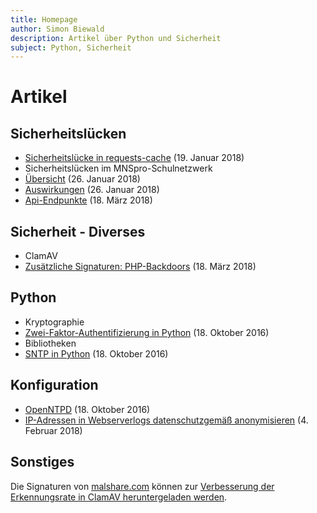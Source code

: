 ```yaml
---
title: Homepage
author: Simon Biewald
description: Artikel über Python und Sicherheit
subject: Python, Sicherheit
---
```


# Artikel

## Sicherheitslücken

 - [Sicherheitslücke in requests-cache][1] (19. Januar 2018)
 - Sicherheitslücken im MNSpro-Schulnetzwerk
  - [Übersicht][2] (26. Januar 2018)
  - [Auswirkungen][3] (26. Januar 2018)
  - [Api-Endpunkte][4] (18. März 2018)

 [1]: /sicherheit/requests-cache
 [2]: /sicherheit/mnspro/ "Sicherheitslücken in der Software MNSpro Schulnetzwerk"
 [3]: /sicherheit/mnspro/auswirkungen "Auswirkungen der Sicherheitslücken im MNSpro-Schulnetzwerk"
 [4]: /sicherheit/mnspro/apis "Api-Endpunkte im MNSpro Schulnetzwerk"

## Sicherheit - Diverses

  - ClamAV
   - [Zusätzliche Signaturen: PHP-Backdoors][10] (18. März 2018)

 [10]: /sicherheit/clamav/php "Zusätzliche ClamAV-Signaturen zur Erkennung von PHP-Backdoors"

## Python

 - Kryptographie
  - [Zwei-Faktor-Authentifizierung in Python][20] (18. Oktober 2016)
 - Bibliotheken
  - [SNTP in Python][21] (18. Oktober 2016)

 [20]: /python/otp
 [21]: /python/sntp
 
## Konfiguration

 - [OpenNTPD][40] (18. Oktober 2016)
 - [IP-Adressen in Webserverlogs datenschutzgemäß anonymisieren][41] (4. Februar 2018)
 
 [40]: /konfiguration/openntpd
 [41]: /konfiguration/ip-adressen

## Sonstiges

Die Signaturen von [malshare.com][100] können zur 
[Verbesserung der Erkennungsrate in ClamAV heruntergeladen werden][101].

 [100]: https://malshare.com
 [101]: /malsh-cav/
